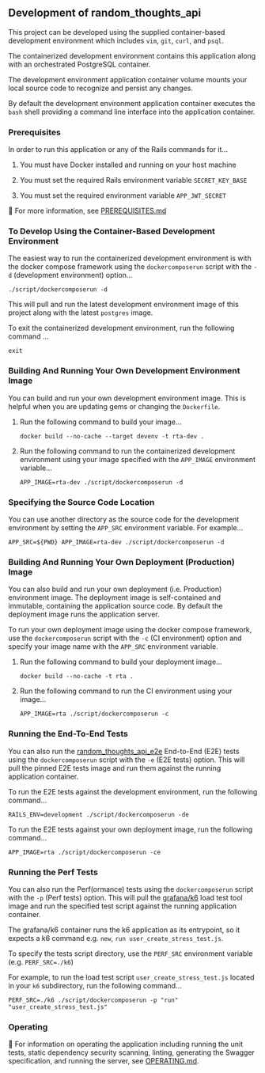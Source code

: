 ## Development of random_thoughts_api
This project can be developed using the supplied
container-based development environment which includes
`vim`, `git`, `curl`, and `psql`.

The containerized development environment contains this
application along with an orchestrated PostgreSQL container.

The development environment application container volume mounts
your local source code to recognize and persist any changes.

By default the development environment application container
executes the `bash` shell providing a command line interface
into the application container.

### Prerequisites
In order to run this application or any of the Rails commands
for it...
1. You must have Docker installed and running on your host
   machine

2. You must set the required Rails environment variable
   `SECRET_KEY_BASE`

3. You must set the required environment variable `APP_JWT_SECRET`

:eyes: For more information, see [PREREQUISITES.md](PREREQUISITES.md)

### To Develop Using the Container-Based Development Environment
The easiest way to run the containerized development environment is with
the docker compose framework using the `dockercomposerun` script with the
`-d` (development environment) option...
```
./script/dockercomposerun -d
```

This will pull and run the latest development environment image
of this project along with the latest `postgres` image.

To exit the containerized development environment, run the
following command ...
```
exit
```

### Building And Running Your Own Development Environment Image
You can build and run your own development environment
image.  This is helpful when you are updating gems or
changing the `Dockerfile`.

1. Run the following command to build your image...
   ```
   docker build --no-cache --target devenv -t rta-dev .
   ```

2. Run the following command to run the containerized development
   environment using your image specified with the `APP_IMAGE`
   environment variable...
   ```
   APP_IMAGE=rta-dev ./script/dockercomposerun -d
   ```

### Specifying the Source Code Location
You can use another directory as the source code for the development
environment by setting the `APP_SRC` environment variable.
For example...
```
APP_SRC=${PWD} APP_IMAGE=rta-dev ./script/dockercomposerun -d
```

### Building And Running Your Own Deployment (Production) Image
You can also build and run your own deployment (i.e. Production)
environment image.  The deployment image is self-contained and
immutable, containing the application source code.  By default
the deployment image runs the application server.

To run your own deployment image using the docker compose
framework, use the `dockercomposerun` script with the `-c`
(CI environment) option and specify your image name with the
`APP_SRC` environment variable.

1. Run the following command to build your deployment image...
   ```
   docker build --no-cache -t rta .
   ```

2. Run the following command to run the CI environment
   using your image...
   ```
   APP_IMAGE=rta ./script/dockercomposerun -c
   ```

### Running the End-To-End Tests
You can also run the
[random_thoughts_api_e2e](https://github.com/brianjbayer/random_thoughts_api_e2e)
End-to-End (E2E) tests using the `dockercomposerun` script with
the `-e` (E2E tests) option.  This will pull the pinned E2E
tests image and run them against the running application container.

To run the E2E tests against the development environment, run the
following command...
```
RAILS_ENV=development ./script/dockercomposerun -de
```

To run the E2E tests against your own deployment image, run the
following command...
```
APP_IMAGE=rta ./script/dockercomposerun -ce
```

### Running the Perf Tests
You can also run the Perf(ormance) tests using the `dockercomposerun`
script with the `-p` (Perf tests) option.  This will pull the
[grafana/k6](https://k6.io/) load test tool image and run the
specified test script against the running application container.

The grafana/k6 container runs the k6 application as its entrypoint,
so it expects a k6 command e.g. `new`, `run user_create_stress_test.js`.

To specify the tests script directory, use the `PERF_SRC` environment
variable (e.g. `PERF_SRC=./k6`)

For example, to run the load test script `user_create_stress_test.js`
located in your `k6` subdirectory, run the following command...
```
PERF_SRC=./k6 ./script/dockercomposerun -p "run" "user_create_stress_test.js"
```

### Operating
:eyes: For information on operating the application including
running the unit tests, static dependency security scanning,
linting, generating the Swagger specification, and running the
server, see [OPERATING.md](OPERATING.md).
